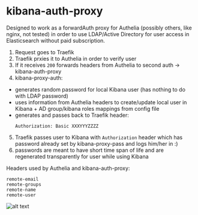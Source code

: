 # kibana-auth-proxy

Designed to work as a forwardAuth proxy for Authelia (possibly others, like nginx, not tested) in order to use LDAP/Active Directory for user access in Elasticsearch without paid subscription.

1. Request goes to Traefik
2. Traefik prxies it to Authelia in order to verify user
3. If it receives `200` forwards headers from Authelia to second auth -> kibana-auth-proxy
4. kibana-proxy-auth:
  - generates random password for local Kibana user (has nothing to do with LDAP password)
  - uses information from Authelia headers to create/update local user in Kibana + AD group/kibana roles mappings from config file
  - generates and passes back to Traefik header:
     ```
     Authorization: Basic XXXYYYZZZZ
     ```
5. Traefik passes user to Kibana with `Authorization` header which has password already set by kibana-proxy-pass and logs him/her in :)
6. passwords are meant to have short time span of life and are regenerated transparently for user while using Kibana

Headers used by Authelia and kibana-auth-proxy:
```
remote-email
remote-groups
remote-name
remote-user
```

![alt text](https://github.com/wasilak/kibana-auth-proxy/blob/main/kibana-auth-proxy.jpg?raw=true)
